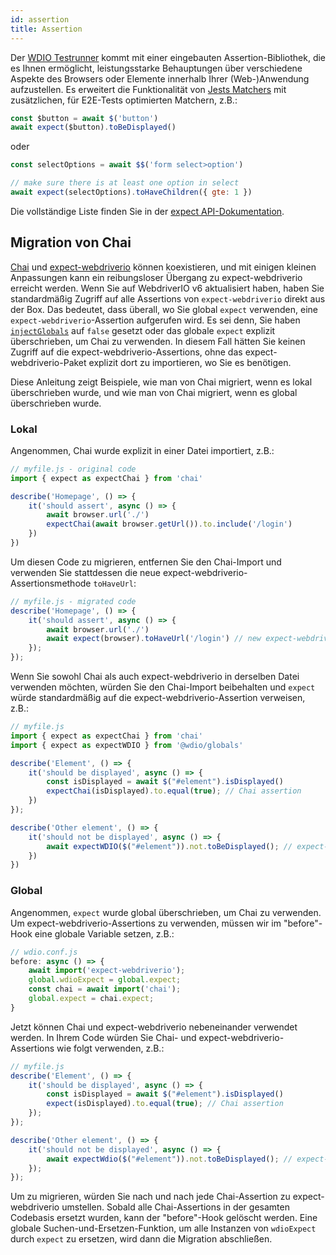 ```yaml
---
id: assertion
title: Assertion
---
```


Der [WDIO Testrunner](https://webdriver.io/docs/clioptions) kommt mit einer eingebauten Assertion-Bibliothek, die es Ihnen ermöglicht, leistungsstarke Behauptungen über verschiedene Aspekte des Browsers oder Elemente innerhalb Ihrer (Web-)Anwendung aufzustellen. Es erweitert die Funktionalität von [Jests Matchers](https://jestjs.io/docs/en/using-matchers) mit zusätzlichen, für E2E-Tests optimierten Matchern, z.B.:

```js
const $button = await $('button')
await expect($button).toBeDisplayed()
```

oder

```js
const selectOptions = await $$('form select>option')

// make sure there is at least one option in select
await expect(selectOptions).toHaveChildren({ gte: 1 })
```

Die vollständige Liste finden Sie in der [expect API-Dokumentation](/docs/api/expect-webdriverio).

## Migration von Chai

[Chai](https://www.chaijs.com/) und [expect-webdriverio](https://github.com/webdriverio/expect-webdriverio#readme) können koexistieren, und mit einigen kleinen Anpassungen kann ein reibungsloser Übergang zu expect-webdriverio erreicht werden. Wenn Sie auf WebdriverIO v6 aktualisiert haben, haben Sie standardmäßig Zugriff auf alle Assertions von `expect-webdriverio` direkt aus der Box. Das bedeutet, dass überall, wo Sie global `expect` verwenden, eine `expect-webdriverio`-Assertion aufgerufen wird. Es sei denn, Sie haben [`injectGlobals`](/docs/configuration#injectglobals) auf `false` gesetzt oder das globale `expect` explizit überschrieben, um Chai zu verwenden. In diesem Fall hätten Sie keinen Zugriff auf die expect-webdriverio-Assertions, ohne das expect-webdriverio-Paket explizit dort zu importieren, wo Sie es benötigen.

Diese Anleitung zeigt Beispiele, wie man von Chai migriert, wenn es lokal überschrieben wurde, und wie man von Chai migriert, wenn es global überschrieben wurde.

### Lokal

Angenommen, Chai wurde explizit in einer Datei importiert, z.B.:

```js
// myfile.js - original code
import { expect as expectChai } from 'chai'

describe('Homepage', () => {
    it('should assert', async () => {
        await browser.url('./')
        expectChai(await browser.getUrl()).to.include('/login')
    })
})
```

Um diesen Code zu migrieren, entfernen Sie den Chai-Import und verwenden Sie stattdessen die neue expect-webdriverio-Assertionsmethode `toHaveUrl`:

```js
// myfile.js - migrated code
describe('Homepage', () => {
    it('should assert', async () => {
        await browser.url('./')
        await expect(browser).toHaveUrl('/login') // new expect-webdriverio API method https://webdriver.io/docs/api/expect-webdriverio.html#tohaveurl
    });
});
```

Wenn Sie sowohl Chai als auch expect-webdriverio in derselben Datei verwenden möchten, würden Sie den Chai-Import beibehalten und `expect` würde standardmäßig auf die expect-webdriverio-Assertion verweisen, z.B.:

```js
// myfile.js
import { expect as expectChai } from 'chai'
import { expect as expectWDIO } from '@wdio/globals'

describe('Element', () => {
    it('should be displayed', async () => {
        const isDisplayed = await $("#element").isDisplayed()
        expectChai(isDisplayed).to.equal(true); // Chai assertion
    })
});

describe('Other element', () => {
    it('should not be displayed', async () => {
        await expectWDIO($("#element")).not.toBeDisplayed(); // expect-webdriverio assertion
    })
})
```

### Global

Angenommen, `expect` wurde global überschrieben, um Chai zu verwenden. Um expect-webdriverio-Assertions zu verwenden, müssen wir im "before"-Hook eine globale Variable setzen, z.B.:

```js
// wdio.conf.js
before: async () => {
    await import('expect-webdriverio');
    global.wdioExpect = global.expect;
    const chai = await import('chai');
    global.expect = chai.expect;
}
```

Jetzt können Chai und expect-webdriverio nebeneinander verwendet werden. In Ihrem Code würden Sie Chai- und expect-webdriverio-Assertions wie folgt verwenden, z.B.:

```js
// myfile.js
describe('Element', () => {
    it('should be displayed', async () => {
        const isDisplayed = await $("#element").isDisplayed()
        expect(isDisplayed).to.equal(true); // Chai assertion
    });
});

describe('Other element', () => {
    it('should not be displayed', async () => {
        await expectWdio($("#element")).not.toBeDisplayed(); // expect-webdriverio assertion
    });
});
```

Um zu migrieren, würden Sie nach und nach jede Chai-Assertion zu expect-webdriverio umstellen. Sobald alle Chai-Assertions in der gesamten Codebasis ersetzt wurden, kann der "before"-Hook gelöscht werden. Eine globale Suchen-und-Ersetzen-Funktion, um alle Instanzen von `wdioExpect` durch `expect` zu ersetzen, wird dann die Migration abschließen.